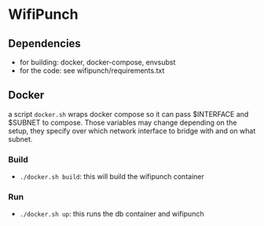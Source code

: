 # WifiPunch

## Dependencies

- for building: docker, docker-compose, envsubst
- for the code: see wifipunch/requirements.txt

## Docker

a script `docker.sh` wraps docker compose so it can pass $INTERFACE and $SUBNET
to compose. Those variables may change depending on the setup, they specify over
which network interface to bridge with and on what subnet.

### Build

- `./docker.sh build`: this will build the wifipunch container

### Run

- `./docker.sh up`: this runs the db container and wifipunch
